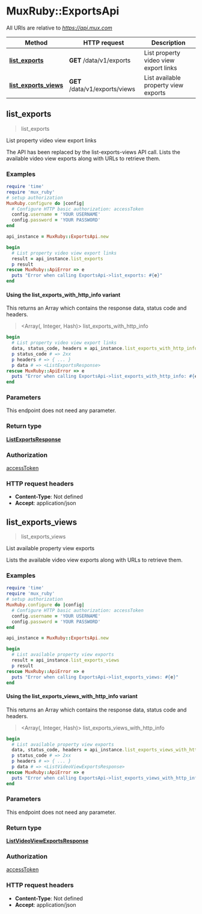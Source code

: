 # MuxRuby::ExportsApi

All URIs are relative to *https://api.mux.com*

| Method | HTTP request | Description |
| ------ | ------------ | ----------- |
| [**list_exports**](ExportsApi.md#list_exports) | **GET** /data/v1/exports | List property video view export links |
| [**list_exports_views**](ExportsApi.md#list_exports_views) | **GET** /data/v1/exports/views | List available property view exports |


## list_exports

> <ListExportsResponse> list_exports

List property video view export links

The API has been replaced by the list-exports-views API call.  Lists the available video view exports along with URLs to retrieve them. 

### Examples

```ruby
require 'time'
require 'mux_ruby'
# setup authorization
MuxRuby.configure do |config|
  # Configure HTTP basic authorization: accessToken
  config.username = 'YOUR USERNAME'
  config.password = 'YOUR PASSWORD'
end

api_instance = MuxRuby::ExportsApi.new

begin
  # List property video view export links
  result = api_instance.list_exports
  p result
rescue MuxRuby::ApiError => e
  puts "Error when calling ExportsApi->list_exports: #{e}"
end
```

#### Using the list_exports_with_http_info variant

This returns an Array which contains the response data, status code and headers.

> <Array(<ListExportsResponse>, Integer, Hash)> list_exports_with_http_info

```ruby
begin
  # List property video view export links
  data, status_code, headers = api_instance.list_exports_with_http_info
  p status_code # => 2xx
  p headers # => { ... }
  p data # => <ListExportsResponse>
rescue MuxRuby::ApiError => e
  puts "Error when calling ExportsApi->list_exports_with_http_info: #{e}"
end
```

### Parameters

This endpoint does not need any parameter.

### Return type

[**ListExportsResponse**](ListExportsResponse.md)

### Authorization

[accessToken](../README.md#accessToken)

### HTTP request headers

- **Content-Type**: Not defined
- **Accept**: application/json


## list_exports_views

> <ListVideoViewExportsResponse> list_exports_views

List available property view exports

Lists the available video view exports along with URLs to retrieve them.

### Examples

```ruby
require 'time'
require 'mux_ruby'
# setup authorization
MuxRuby.configure do |config|
  # Configure HTTP basic authorization: accessToken
  config.username = 'YOUR USERNAME'
  config.password = 'YOUR PASSWORD'
end

api_instance = MuxRuby::ExportsApi.new

begin
  # List available property view exports
  result = api_instance.list_exports_views
  p result
rescue MuxRuby::ApiError => e
  puts "Error when calling ExportsApi->list_exports_views: #{e}"
end
```

#### Using the list_exports_views_with_http_info variant

This returns an Array which contains the response data, status code and headers.

> <Array(<ListVideoViewExportsResponse>, Integer, Hash)> list_exports_views_with_http_info

```ruby
begin
  # List available property view exports
  data, status_code, headers = api_instance.list_exports_views_with_http_info
  p status_code # => 2xx
  p headers # => { ... }
  p data # => <ListVideoViewExportsResponse>
rescue MuxRuby::ApiError => e
  puts "Error when calling ExportsApi->list_exports_views_with_http_info: #{e}"
end
```

### Parameters

This endpoint does not need any parameter.

### Return type

[**ListVideoViewExportsResponse**](ListVideoViewExportsResponse.md)

### Authorization

[accessToken](../README.md#accessToken)

### HTTP request headers

- **Content-Type**: Not defined
- **Accept**: application/json

